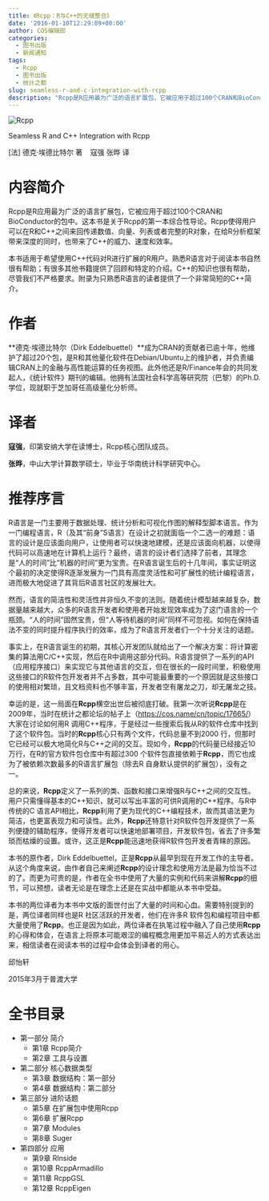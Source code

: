 ```yaml
---
title: 《Rcpp：R与C++的无缝整合》
date: '2016-01-10T12:29:09+00:00'
author: COS编辑部
categories:
  - 图书出版
  - 新闻通知
tags:
  - Rcpp
  - 图书出版
  - 统计之都
slug: seamless-r-and-c-integration-with-rcpp
description: "Rcpp是R应用最为广泛的语言扩展包，它被应用于超过100个CRAN和BioConductor的包中。这本书是关于Rcpp的第一本综合性导论。Rcpp使得用户可以在R和C++之间来回传递数值、向量、列表或者完整的R对象，在给R分析框架带来深度的同时，也带来了C++的威力、速度和效率。"
---
```


![Rcpp](https://uploads.cosx.org/2016/01/Rcpp.jpg) 
  
Seamless R and C++ Integration with Rcpp

[法] 德克·埃德比特尔 著    寇强 张晔 译


# 内容简介

Rcpp是R应用最为广泛的语言扩展包，它被应用于超过100个CRAN和BioConductor的包中。这本书是关于Rcpp的第一本综合性导论。Rcpp使得用户可以在R和C++之间来回传递数值、向量、列表或者完整的R对象，在给R分析框架带来深度的同时，也带来了C++的威力、速度和效率。

本书适用于希望使用C++代码对R进行扩展的R用户。熟悉R语言对于阅读本书自然很有帮助；有很多其他书籍提供了回顾和特定的介绍。C++的知识也很有帮助，尽管我们不严格要求。附录为只熟悉R语言的读者提供了一个非常简短的C++简介。

# 作者

**德克·埃德比特尔（Dirk Eddelbuettel）**成为CRAN的贡献者已逾十年，他维护了超过20个包，是R和其他量化软件在Debian/Ubuntu上的维护者，并负责编辑CRAN上的金融与高性能运算的任务视图。此外他还是R/Finance年会的共同发起人，《统计软件》期刊的编辑。他拥有法国社会科学高等研究院（巴黎）的Ph.D.学位，现就职于芝加哥任高级量化分析师。

# 译者

**寇强**，印第安纳大学在读博士，Rcpp核心团队成员。

**张晔**，中山大学计算数学硕士，毕业于华南统计科学研究中心。



# 推荐序言

R语言是一门主要用于数据处理、统计分析和可视化作图的解释型脚本语言。作为一门编程语言，R（及其“前身”S语言）在设计之初就面临一个二选一的难题：语言的设计是应该面向用户，让使用者可以快速地建模，还是应该面向机器，以使得代码可以高速地在计算机上运行？最终，语言的设计者们选择了前者，其理念是“人的时间”比“机器的时间”更为宝贵。在R语言诞生后的十几年间，事实证明这个最初的决定使得R逐渐发展为一门具有高度灵活性和可扩展性的统计编程语言，进而极大地促进了其背后R语言社区的发展壮大。

然而，语言的简洁性和灵活性并非恒久不变的法则。随着统计模型越来越复杂，数据量越来越大，众多的R语言开发者和使用者开始发现效率成为了这门语言的一个瓶颈。“人的时间”固然宝贵，但“人等待机器的时间”同样不可忽视。如何在保持语法不变的同时提升程序执行的效率，成为了R语言开发者们一个十分关注的话题。

事实上，在R语言诞生的初期，其核心开发团队就给出了一个解决方案：将计算密集的算法用C/C++实现，然后在R中调用这部分代码。R语言提供了一系列的API（应用程序接口）来实现它与其他语言的交互，但在很长的一段时间里，积极使用这些接口的R软件包开发者并不占多数，其中可能最重要的一个原因就是这些接口的使用相对繁琐，且文档资料也不够丰富，开发者空有屠龙之刀，却无屠龙之技。

幸运的是，这一局面在**Rcpp**横空出世后被彻底打破。我第一次听说**Rcpp**是在2009年，当时在统计之都论坛的帖子上（<https://cos.name/cn/topic/17665/>）大家在讨论如何用R 调用C++程序，于是经过一些搜索后我从R的软件仓库中找到了这个软件包。当时的**Rcpp**核心只有两个文件，代码总量不到2000 行，但那时它已经可以极大地简化R与C++之间的交互。现如今，**Rcpp**的代码量已经接近10万行，在R的官方软件包仓库中有超过300 个软件包直接依赖于**Rcpp**，而它也成为了被依赖次数最多的R语言扩展包（除去R 自身默认提供的扩展包），没有之一。

总的来说，**Rcpp**定义了一系列的类、函数和接口来增强R与C++之间的交互性。用户只需懂得基本的C++知识，就可以写出丰富的可供R调用的C++程序。与R中传统的C 语言API相比，**Rcpp**利用了更为现代的C++编程技术，故而其语法更为简洁，也更富表现力和可读性。此外，**Rcpp**还特意针对R软件包开发提供了一系列便捷的辅助程序，使得开发者可以快速地部署项目，开发软件包，省去了许多繁琐而枯燥的设置。或许，这正是**Rcpp**能迅速地获得R软件包开发者青睐的原因。

本书的原作者，Dirk Eddelbuettel，正是**Rcpp**从最早到现在开发工作的主导者。从这个角度来说，由作者自己来阐述**Rcpp**的设计理念和使用方法是最为恰当不过的了。而更为可贵的是，作者在全书中使用了大量的实例和代码来讲解**Rcpp**的细节，可以预想，读者无论是在理念上还是在实战中都能从本书中受益。

本书的两位译者为本书中文版的面世付出了大量的时间和心血。需要特别提到的是，两位译者同样也是R 社区活跃的开发者，他们在许多R 软件包和编程项目中都大量使用了**Rcpp**。也正是因为如此，两位译者在执笔过程中融入了自己使用**Rcpp**的心得和体会，在语言上将原本可能艰涩的编程概念用更加平易近人的方式表达出来，相信读者在阅读本书的过程中会体会到译者的用心。

邱怡轩

2015年3月于普渡大学


# 全书目录

  * 第一部分 简介 
      * 第1章 Rcpp简介
      * 第2章 工具与设置
  * 第二部分 核心数据类型 
      * 第3章 数据结构：第一部分
      * 第4章 数据结构：第二部分
  * 第三部分 进阶话题 
      * 第5章 在扩展包中使用Rcpp
      * 第6章 扩展Rcpp
      * 第7章 Modules
      * 第8章 Suger
  * 第四部分 应用 
      * 第9章 RInside
      * 第10章 RcppArmadillo
      * 第11章 RcppGSL
      * 第12章 RcppEigen
